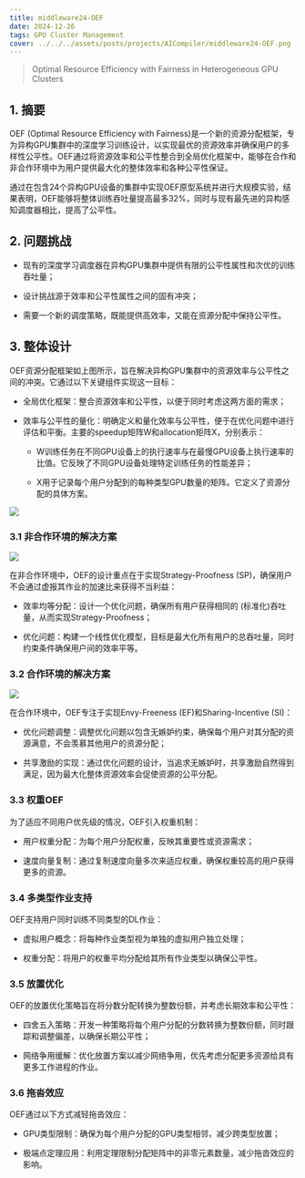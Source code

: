 ```yaml
---
title: middleware24-OEF
date: 2024-12-26
tags: GPU Cluster Management
cover: ../../../assets/posts/projects/AICompiler/middleware24-OEF.png
---
```


> Optimal Resource Efficiency with Fairness in Heterogeneous GPU Clusters

## 1. 摘要

OEF (Optimal Resource Efficiency with Fairness)是一个新的资源分配框架，专为异构GPU集群中的深度学习训练设计，以实现最优的资源效率并确保用户的多样性公平性。OEF通过将资源效率和公平性整合到全局优化框架中，能够在合作和非合作环境中为用户提供最大化的整体效率和各种公平性保证。

通过在包含24个异构GPU设备的集群中实现OEF原型系统并进行大规模实验，结果表明，OEF能够将整体训练吞吐量提高最多32%，同时与现有最先进的异构感知调度器相比，提高了公平性。

## 2. 问题挑战

- 现有的深度学习调度器在异构GPU集群中提供有限的公平性属性和次优的训练吞吐量；

- 设计挑战源于效率和公平性属性之间的固有冲突；

- 需要一个新的调度策略，既能提供高效率，又能在资源分配中保持公平性。

## 3. 整体设计

OEF资源分配框架如上图所示，旨在解决异构GPU集群中的资源效率与公平性之间的冲突。它通过以下关键组件实现这一目标：
- 全局优化框架：整合资源效率和公平性，以便于同时考虑这两方面的需求；

- 效率与公平性的量化：明确定义和量化效率与公平性，便于在优化问题中进行评估和平衡。主要的speedup矩阵W和allocation矩阵X，分别表示：
    - W训练任务在不同GPU设备上的执行速率与在最慢GPU设备上执行速率的比值。它反映了不同GPU设备处理特定训练任务的性能差异；

    - X用于记录每个用户分配到的每种类型GPU数量的矩阵。它定义了资源分配的具体方案。

![](../../../assets/posts/projects/AICompiler/middleware24-OEF-fig2.png)

### 3.1 非合作环境的解决方案

![](../../../assets/posts/projects/AICompiler/middleware24-OEF-fig1.png)

在非合作环境中，OEF的设计重点在于实现Strategy-Proofness (SP)，确保用户不会通过虚报其作业的加速比来获得不当利益：
- 效率均等分配：设计一个优化问题，确保所有用户获得相同的 (标准化)吞吐量，从而实现Strategy-Proofness；

- 优化问题：构建一个线性优化模型，目标是最大化所有用户的总吞吐量，同时约束条件确保用户间的效率平等。

### 3.2 合作环境的解决方案

![](../../../assets/posts/projects/AICompiler/middleware24-OEF-fig3.png)

在合作环境中，OEF专注于实现Envy-Freeness (EF)和Sharing-Incentive (SI)：
- 优化问题调整：调整优化问题以包含无嫉妒约束，确保每个用户对其分配的资源满意，不会羡慕其他用户的资源分配；

- 共享激励的实现：通过优化问题的设计，当追求无嫉妒时，共享激励自然得到满足，因为最大化整体资源效率会促使资源的公平分配。

### 3.3 权重OEF

为了适应不同用户优先级的情况，OEF引入权重机制：
- 用户权重分配：为每个用户分配权重，反映其重要性或资源需求；

- 速度向量复制：通过复制速度向量多次来适应权重，确保权重较高的用户获得更多的资源。

### 3.4 多类型作业支持

OEF支持用户同时训练不同类型的DL作业：
- 虚拟用户概念：将每种作业类型视为单独的虚拟用户独立处理；

- 权重分配：将用户的权重平均分配给其所有作业类型以确保公平性。

### 3.5 放置优化

OEF的放置优化策略旨在将分数分配转换为整数份额，并考虑长期效率和公平性：
- 四舍五入策略：开发一种策略将每个用户分配的分数转换为整数份额，同时跟踪和调整偏差，以确保长期公平性；

- 网络争用缓解：优化放置方案以减少网络争用，优先考虑分配更多资源给具有更多工作进程的作业。

### 3.6 拖沓效应

OEF通过以下方式减轻拖沓效应：
- GPU类型限制：确保为每个用户分配的GPU类型相邻，减少跨类型放置；

- 极端点定理应用：利用定理限制分配矩阵中的非零元素数量，减少拖沓效应的影响。
